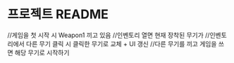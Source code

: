 # 프로젝트 README
//게임을 첫 시작 시 Weapon1 끼고 있음
//인벤토리 열면 현재 장착된 무기가
//인벤토리에서 다른 무기 클릭 시 클릭한 무기로 교체 + UI 갱신
//다른 무기를 끼고 게임을 쓰면 해당 무기로 시작하기

